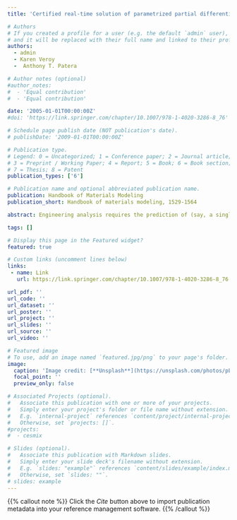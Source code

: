 ```yaml
---
title: 'Certified real-time solution of parametrized partial differential equations'

# Authors
# If you created a profile for a user (e.g. the default `admin` user), write the username (folder name) here
# and it will be replaced with their full name and linked to their profile.
authors:  
  - admin
  - Karen Veroy
  -  Anthony T. Patera

# Author notes (optional)
#author_notes:
#  - 'Equal contribution'
#  - 'Equal contribution'

date: '2005-01-01T00:00:00Z'
#doi: 'https://link.springer.com/chapter/10.1007/978-1-4020-3286-8_76'

# Schedule page publish date (NOT publication's date).
# publishDate: '2009-01-01T00:00:00Z'

# Publication type.
# Legend: 0 = Uncategorized; 1 = Conference paper; 2 = Journal article;
# 3 = Preprint / Working Paper; 4 = Report; 5 = Book; 6 = Book section;
# 7 = Thesis; 8 = Patent
publication_types: ['6']

# Publication name and optional abbreviated publication name.
publication: Handbook of Materials Modeling 
publication_short: Handbook of materials modeling, 1529-1564

abstract: Engineering analysis requires the prediction of (say, a single) selected ?output? se relevant to ultimate component and system performance. Typical outputs include energies and forces, critical stresses or strains, flowrates or pressure drops, and various local and global measures of concentration, temperature, and flux. These outputs are functions of system parameters, or ?inputs?, ?, that serve to identify a particular realization or configuration of the component or system. These inputs typically reflect geometry, properties, and boundary conditions and loads; we shall assume that ? is a P-vector (or P-tuple) of parameters in a prescribed closed input domain D ? ?p. The input-output relationship se(?) D ? ? thus encapsulates the behavior relevant to the desired engineering context.

tags: []

# Display this page in the Featured widget?
featured: true

# Custom links (uncomment lines below)
links:
 - name: Link
   url: https://link.springer.com/chapter/10.1007/978-1-4020-3286-8_76

url_pdf: ''
url_code: ''
url_dataset: ''
url_poster: ''
url_project: ''
url_slides: ''
url_source: ''
url_video: ''

# Featured image
# To use, add an image named `featured.jpg/png` to your page's folder.
image:
  caption: 'Image credit: [**Unsplash**](https://unsplash.com/photos/pLCdAaMFLTE)'
  focal_point: ''
  preview_only: false

# Associated Projects (optional).
#   Associate this publication with one or more of your projects.
#   Simply enter your project's folder or file name without extension.
#   E.g. `internal-project` references `content/project/internal-project/index.md`.
#   Otherwise, set `projects: []`.
#projects:
#  - cesmix

# Slides (optional).
#   Associate this publication with Markdown slides.
#   Simply enter your slide deck's filename without extension.
#   E.g. `slides: "example"` references `content/slides/example/index.md`.
#   Otherwise, set `slides: ""`.
# slides: example
---
```


{{% callout note %}}
Click the _Cite_ button above to import publication metadata into your reference management software.
{{% /callout %}}
